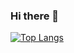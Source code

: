 ### Hi there 👋

<!--
**aliceschm/aliceschm** is a ✨ _special_ ✨ repository because its `README.md` (this file) appears on your GitHub profile.

Here are some ideas to get you started:

- 🔭 I’m currently working on ...
- 🌱 I’m currently learning ...
- 👯 I’m looking to collaborate on ...
- 🤔 I’m looking for help with ...
- 💬 Ask me about ...
- 📫 How to reach me: ...
- 😄 Pronouns: ...
- ⚡ Fun fact: ...
-->
<!-- https://github-readme-stats-alices-projects-cd83d0c6.vercel.app/ -->

[![Top Langs](https://github-readme-stats-alices-projects-cd83d0c6.vercel.app/api/top-langs/?username=aliceschm)](https://github.com/aliceschm/github-readme-stats)
